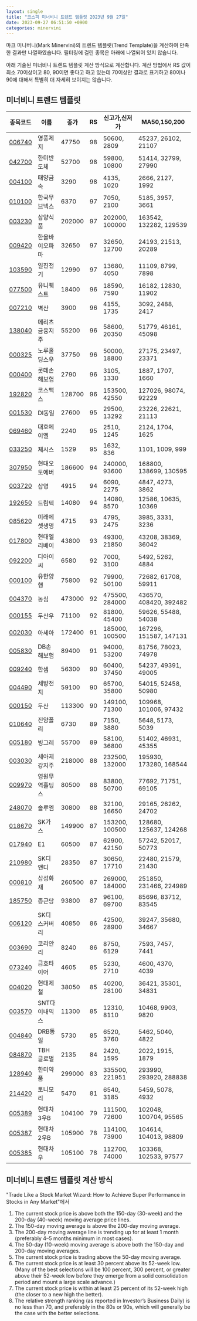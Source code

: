```yaml
---
layout: single
title: "코스피 미너비니 트렌드 템플릿 2023년 9월 27일"
date: 2023-09-27 06:51:50 +0900
categories: minervini
---
```

마크 미니버니(Mark Minervini)의 트렌드 템플릿(Trend Template)을 계산하여 만족한 결과만 나열하였습니다. 필터링에 걸린 종목은 아래에 나열되어 있지 않습니다.

아래 기술된 미너비니 트렌드 템플릿 계산 방식으로 계산합니다. 계산 방법에서 RS 값이 최소 70이상이고 80, 90이면 좋다고 하고 있는데 70이상만 결과로 표기하고 80이나 90에 대해서 특별히 더 자세히 보이지는 않습니다.

## 미너비니 트렌드 템플릿

|종목코드|이름|종가|RS|신고가,신저가|MA50,150,200|
|------|---|---|--|---------|------------|
|[006740](https://finance.daum.net/quotes/A006740)|영풍제지|47750|98|50600, 2809|45237, 26102, 21107|
|[042700](https://finance.daum.net/quotes/A042700)|한미반도체|52700|98|59800, 10800|51414, 32799, 27990|
|[004100](https://finance.daum.net/quotes/A004100)|태양금속|3290|98|4135, 1020|2666, 2127, 1992|
|[010100](https://finance.daum.net/quotes/A010100)|한국무브넥스|6370|97|7050, 2100|5185, 3957, 3661|
|[003230](https://finance.daum.net/quotes/A003230)|삼양식품|202000|97|202000, 100000|163542, 132282, 129539|
|[009420](https://finance.daum.net/quotes/A009420)|한올바이오파마|32650|97|32650, 12700|24193, 21513, 20289|
|[103590](https://finance.daum.net/quotes/A103590)|일진전기|12990|97|13680, 4050|11109, 8799, 7898|
|[077500](https://finance.daum.net/quotes/A077500)|유니퀘스트|18400|96|18590, 7590|16182, 12830, 11902|
|[007210](https://finance.daum.net/quotes/A007210)|벽산|3900|96|4155, 1735|3092, 2488, 2417|
|[138040](https://finance.daum.net/quotes/A138040)|메리츠금융지주|55200|96|58600, 20350|51779, 46161, 45098|
|[000325](https://finance.daum.net/quotes/A000325)|노루홀딩스우|37750|96|50000, 18800|27175, 23497, 23371|
|[000400](https://finance.daum.net/quotes/A000400)|롯데손해보험|2790|96|3105, 1330|1887, 1707, 1660|
|[192820](https://finance.daum.net/quotes/A192820)|코스맥스|128700|96|153500, 42550|127026, 98074, 92229|
|[001530](https://finance.daum.net/quotes/A001530)|DI동일|27600|95|29500, 13292|23226, 22621, 21113|
|[069460](https://finance.daum.net/quotes/A069460)|대호에이엘|2240|95|2510, 1245|2124, 1704, 1625|
|[033250](https://finance.daum.net/quotes/A033250)|체시스|1529|95|1632, 836|1101, 1009, 999|
|[307950](https://finance.daum.net/quotes/A307950)|현대오토에버|186600|94|240000, 93600|168800, 138699, 130595|
|[003720](https://finance.daum.net/quotes/A003720)|삼영|4915|94|6090, 2275|4847, 4273, 3862|
|[192650](https://finance.daum.net/quotes/A192650)|드림텍|14080|94|14080, 8570|12586, 10635, 10369|
|[085620](https://finance.daum.net/quotes/A085620)|미래에셋생명|4715|93|4795, 2475|3985, 3331, 3236|
|[017800](https://finance.daum.net/quotes/A017800)|현대엘리베이|43800|93|49300, 21850|43208, 38369, 36042|
|[092200](https://finance.daum.net/quotes/A092200)|디아이씨|6580|92|7000, 3100|5492, 5262, 4884|
|[000100](https://finance.daum.net/quotes/A000100)|유한양행|75800|92|79900, 50100|72682, 61708, 59911|
|[004370](https://finance.daum.net/quotes/A004370)|농심|473000|92|475500, 284000|436570, 408420, 392482|
|[000155](https://finance.daum.net/quotes/A000155)|두산우|71100|92|81800, 45400|59626, 55488, 54038|
|[002030](https://finance.daum.net/quotes/A002030)|아세아|172400|91|185000, 100500|167296, 151587, 147131|
|[005830](https://finance.daum.net/quotes/A005830)|DB손해보험|89400|91|94000, 53200|81756, 78023, 74978|
|[009240](https://finance.daum.net/quotes/A009240)|한샘|56300|90|60400, 37450|54237, 49391, 49005|
|[004490](https://finance.daum.net/quotes/A004490)|세방전지|59100|90|65700, 35800|54015, 52458, 50980|
|[000150](https://finance.daum.net/quotes/A000150)|두산|113300|90|149100, 71300|109968, 101006, 97432|
|[010640](https://finance.daum.net/quotes/A010640)|진양폴리|6730|89|7150, 3880|5648, 5173, 5039|
|[005180](https://finance.daum.net/quotes/A005180)|빙그레|55700|89|58100, 36800|51402, 46931, 45355|
|[003030](https://finance.daum.net/quotes/A003030)|세아제강지주|218000|88|232500, 132000|195930, 173280, 168544|
|[009970](https://finance.daum.net/quotes/A009970)|영원무역홀딩스|80500|88|83800, 50700|77692, 71751, 69105|
|[248070](https://finance.daum.net/quotes/A248070)|솔루엠|30800|88|32100, 16650|29165, 26262, 24702|
|[018670](https://finance.daum.net/quotes/A018670)|SK가스|149900|87|153200, 100500|128680, 125637, 124268|
|[017940](https://finance.daum.net/quotes/A017940)|E1|60500|87|62900, 42150|57242, 52017, 50773|
|[210980](https://finance.daum.net/quotes/A210980)|SK디앤디|28350|87|30650, 17710|22480, 21579, 21430|
|[000810](https://finance.daum.net/quotes/A000810)|삼성화재|260500|87|269000, 184000|251850, 231466, 224989|
|[185750](https://finance.daum.net/quotes/A185750)|종근당|93800|87|96100, 69700|85696, 83712, 83545|
|[006120](https://finance.daum.net/quotes/A006120)|SK디스커버리|40850|86|42500, 28900|39247, 35680, 34667|
|[003690](https://finance.daum.net/quotes/A003690)|코리안리|8240|86|8750, 6129|7593, 7457, 7441|
|[073240](https://finance.daum.net/quotes/A073240)|금호타이어|4605|85|5230, 2710|4600, 4370, 4039|
|[004020](https://finance.daum.net/quotes/A004020)|현대제철|38050|85|40200, 28100|36421, 35301, 34831|
|[003570](https://finance.daum.net/quotes/A003570)|SNT다이내믹스|11300|85|12310, 8110|10468, 9903, 9820|
|[004840](https://finance.daum.net/quotes/A004840)|DRB동일|5730|85|6520, 3760|5462, 5040, 4822|
|[084870](https://finance.daum.net/quotes/A084870)|TBH글로벌|2135|84|2420, 1595|2022, 1915, 1879|
|[128940](https://finance.daum.net/quotes/A128940)|한미약품|299000|83|335500, 221951|293990, 293920, 288838|
|[214420](https://finance.daum.net/quotes/A214420)|토니모리|5470|81|6540, 3185|5459, 5078, 4932|
|[005389](https://finance.daum.net/quotes/A005389)|현대차3우B|104100|79|111500, 72600|102048, 100704, 95565|
|[005387](https://finance.daum.net/quotes/A005387)|현대차2우B|105900|78|114100, 73900|104614, 104013, 98809|
|[005385](https://finance.daum.net/quotes/A005385)|현대차우|105100|78|112700, 74000|103368, 102533, 97577|

## 미너비니 트렌드 템플릿 계산 방식

"Trade Like a Stock Market Wizard: How to Achieve Super Performance in Stocks in Any Market"에서

 1. The current stock price is above both the 150-day (30-week) and the 200-day (40-week) moving average price lines.
 1. The 150-day moving average is above the 200-day moving average.
 1. The 200-day moving average line is trending up for at least 1 month (preferably 4–5 months minimum in most cases).
 1. The 50-day (10-week) moving average is above both the 150-day and 200-day moving averages.
 1. The current stock price is trading above the 50-day moving average.
 1. The current stock price is at least 30 percent above its 52-week low. (Many of the best selections will be 100 percent, 300 percent, or greater above their 52-week low before they emerge from a solid consolidation period and mount a large scale advance.)
 1. The current stock price is within at least 25 percent of its 52-week high (the closer to a new high the better).
 1. The relative strength ranking (as reported in Investor’s Business Daily) is no less than 70, and preferably in the 80s or 90s, which will generally be the case with the better selections.
